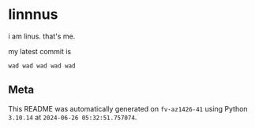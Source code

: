 # linnnus

i am linus. that's me.

my latest commit is

```
wad wad wad wad wad
```

## Meta

This README was automatically generated on `fv-az1426-41` using Python
`3.10.14` at `2024-06-26 05:32:51.757074`.

